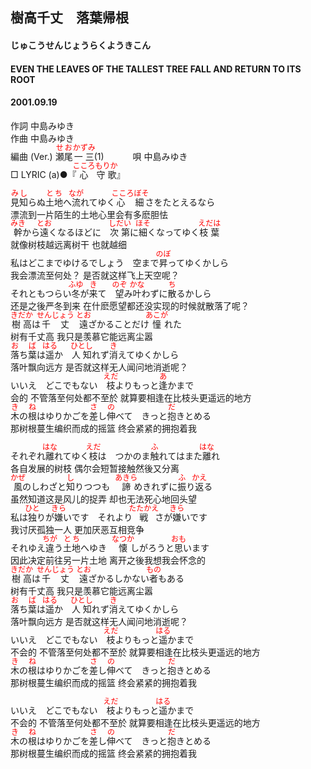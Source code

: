 <style type="text/css">
	ruby{
	    ruby-position: over;
	}
	ruby > rt{font-size: 12px;color:red;}
	p{font:16px;font-size: '楷体'}
</style>
## 樹高千丈　落葉帰根
#### じゅこうせんじょうらくようきこん
#### EVEN THE LEAVES OF THE TALLEST TREE FALL AND RETURN TO ITS ROOT
#### 2001.09.19


作詞     中島みゆき　　　　　   
作曲      中島みゆき  　　　   
編曲 (Ver.) <ruby><rb>瀬尾</rb><rp>(</rp><rt>せお</rt><rp>)</rp></ruby><ruby><rb>一三</rb><rp>(</rp><rt>かずみ</rt><rp>)</rp></ruby>(1)　　　
唄     中島みゆき     
□ LYRIC (a)●『<ruby><rb>心</rb><rp>(</rp><rt>こころ</rt><rp>)</rp></ruby><ruby><rb>守歌</rb><rp>(</rp><rt>もりか</rt><rp>)</rp></ruby>』  
   
   
<ruby><rb>見知</rb><rp>(</rp><rt>みし</rt><rp>)</rp></ruby>らぬ<ruby><rb>土地</rb><rp>(</rp><rt>とち</rt><rp>)</rp></ruby>へ<ruby><rb>流</rb><rp>(</rp><rt>なが</rt><rp>)</rp></ruby>れてゆく<ruby><rb>心細</rb><rp>(</rp><rt>こころぼそ</rt><rp>)</rp></ruby>さをたとえるなら   
漂流到一片陌生的土地心里会有多麽胆怯   
<ruby><rb>幹</rb><rp>(</rp><rt>みき</rt><rp>)</rp></ruby>から<ruby><rb>遠</rb><rp>(</rp><rt>とお</rt><rp>)</rp></ruby>くなるほどに　<ruby><rb>次第</rb><rp>(</rp><rt>しだい</rt><rp>)</rp></ruby>に<ruby><rb>細</rb><rp>(</rp><rt>ほそ</rt><rp>)</rp></ruby>くなってゆく<ruby><rb>枝葉</rb><rp>(</rp><rt>えだは</rt><rp>)</rp></ruby>   
就像树枝越远离树干 也就越细  
私はどこまでゆけるでしょう　空まで<ruby><rb>昇</rb><rp>(</rp><rt>のぼ</rt><rp>)</rp></ruby>ってゆくかしら   
我会漂流至何处？ 是否就这样飞上天空呢？  
それともつらい<ruby><rb>冬</rb><rp>(</rp><rt>ふゆ</rt><rp>)</rp></ruby>が<ruby><rb>来</rb><rp>(</rp><rt>き</rt><rp>)</rp></ruby>て　<ruby><rb>望</rb><rp>(</rp><rt>のぞ</rt><rp>)</rp></ruby>み<ruby><rb>叶</rb><rp>(</rp><rt>かな</rt><rp>)</rp></ruby>わずに<ruby><rb>散</rb><rp>(</rp><rt>ち</rt><rp>)</rp></ruby>るかしら   
 还是之後严冬到来 在什麽愿望都还没实现的时候就散落了呢？  
<ruby><rb>樹高</rb><rp>(</rp><rt>きだか</rt><rp>)</rp></ruby>は<ruby><rb>千丈</rb><rp>(</rp><rt>せんじょう</rt><rp>)</rp></ruby>　<ruby><rb>遠</rb><rp>(</rp><rt>とお</rt><rp>)</rp></ruby>ざかることだけ<ruby><rb>憧</rb><rp>(</rp><rt>あこが</rt><rp>)</rp></ruby>れた   
树有千丈高 我只是羡慕它能远离尘嚣  
<ruby><rb>落</rb><rp>(</rp><rt>お</rt><rp>)</rp></ruby>ち<ruby><rb>葉</rb><rp>(</rp><rt>ば</rt><rp>)</rp></ruby>は<ruby><rb>遥</rb><rp>(</rp><rt>はる</rt><rp>)</rp></ruby>か　<ruby><rb>人知</rb><rp>(</rp><rt>ひとし</rt><rp>)</rp></ruby>れず<ruby><rb>消</rb><rp>(</rp><rt>き</rt><rp>)</rp></ruby>えてゆくかしら   
落叶飘向远方 是否就这样无人闻问地消逝呢？  
いいえ　どこでもない　<ruby><rb>枝</rb><rp>(</rp><rt>えだ</rt><rp>)</rp></ruby>よりもっと<ruby><rb>逢</rb><rp>(</rp><rt>あ</rt><rp>)</rp></ruby>かまで   
会的 不管落至何处都不至於 就算要相逢在比枝头更遥远的地方   
<ruby><rb>木</rb><rp>(</rp><rt>き</rt><rp>)</rp></ruby>の<ruby><rb>根</rb><rp>(</rp><rt>ね</rt><rp>)</rp></ruby>はゆりかごを<ruby><rb>差</rb><rp>(</rp><rt>さ</rt><rp>)</rp></ruby>し<ruby><rb>伸</rb><rp>(</rp><rt>の</rt><rp>)</rp></ruby>べて　きっと<ruby><rb>抱</rb><rp>(</rp><rt>だ</rt><rp>)</rp></ruby>きとめる   
那树根蔓生编织而成的摇篮 终会紧紧的拥抱着我  
   
それぞれ<ruby><rb>離</rb><rp>(</rp><rt>はな</rt><rp>)</rp></ruby>れてゆく<ruby><rb>枝</rb><rp>(</rp><rt>えだ</rt><rp>)</rp></ruby>は　つかのま<ruby><rb>触</rb><rp>(</rp><rt>ふ</rt><rp>)</rp></ruby>れてはまた<ruby><rb>離</rb><rp>(</rp><rt>はな</rt><rp>)</rp></ruby>れ   
各自发展的树枝 偶尔会短暂接触然後又分离  
<ruby><rb>風</rb><rp>(</rp><rt>かぜ</rt><rp>)</rp></ruby>のしわざと<ruby><rb>知</rb><rp>(</rp><rt>し</rt><rp>)</rp></ruby>りつつも　<ruby><rb>諦</rb><rp>(</rp><rt>あきら</rt><rp>)</rp></ruby>めきれずに<ruby><rb>振</rb><rp>(</rp><rt>ふ</rt><rp>)</rp></ruby>り<ruby><rb>返</rb><rp>(</rp><rt>かえ</rt><rp>)</rp></ruby>る   
虽然知道这是风儿的捉弄 却也无法死心地回头望  
私は<ruby><rb>独</rb><rp>(</rp><rt>ひと</rt><rp>)</rp></ruby>りが<ruby><rb>嫌</rb><rp>(</rp><rt>きら</rt><rp>)</rp></ruby>いです　それより<ruby><rb>戦</rb><rp>(</rp><rt>たたかえ</rt><rp>)</rp></ruby>さが<ruby><rb>嫌</rb><rp>(</rp><rt>きら</rt><rp>)</rp></ruby>いです   
我讨厌孤独一人 更加厌恶互相竞争  
それゆえ<ruby><rb>違</rb><rp>(</rp><rt>ちが</rt><rp>)</rp></ruby>う<ruby><rb>土地</rb><rp>(</rp><rt>とち</rt><rp>)</rp></ruby>へゆき　<ruby><rb>懐</rb><rp>(</rp><rt>なつか</rt><rp>)</rp></ruby>しがろうと<ruby><rb>思</rb><rp>(</rp><rt>おも</rt><rp>)</rp></ruby>います   
因此决定前往另一片土地 离开之後我想我会怀念的  
<ruby><rb>樹高</rb><rp>(</rp><rt>きだか</rt><rp>)</rp></ruby>は<ruby><rb>千丈</rb><rp>(</rp><rt>せんじょう</rt><rp>)</rp></ruby>　<ruby><rb>遠</rb><rp>(</rp><rt>とお</rt><rp>)</rp></ruby>ざかるしかない<ruby><rb>者</rb><rp>(</rp><rt>もの</rt><rp>)</rp></ruby>もある   
树有千丈高 我只是羡慕它能远离尘嚣  
<ruby><rb>落</rb><rp>(</rp><rt>お</rt><rp>)</rp></ruby>ち<ruby><rb>葉</rb><rp>(</rp><rt>ば</rt><rp>)</rp></ruby>は<ruby><rb>遥</rb><rp>(</rp><rt>はる</rt><rp>)</rp></ruby>か　<ruby><rb>人知</rb><rp>(</rp><rt>ひとし</rt><rp>)</rp></ruby>れず<ruby><rb>消</rb><rp>(</rp><rt>き</rt><rp>)</rp></ruby>えてゆくかしら   
落叶飘向远方 是否就这样无人闻问地消逝呢？  
いいえ　どこでもない　<ruby><rb>枝</rb><rp>(</rp><rt>えだ</rt><rp>)</rp></ruby>よりもっと<ruby><rb>遥</rb><rp>(</rp><rt>はる</rt><rp>)</rp></ruby>かまで   
不会的 不管落至何处都不至於 就算要相逢在比枝头更遥远的地方  
<ruby><rb>木</rb><rp>(</rp><rt>き</rt><rp>)</rp></ruby>の<ruby><rb>根</rb><rp>(</rp><rt>ね</rt><rp>)</rp></ruby>はゆりかごを<ruby><rb>差</rb><rp>(</rp><rt>さ</rt><rp>)</rp></ruby>し<ruby><rb>伸</rb><rp>(</rp><rt>の</rt><rp>)</rp></ruby>べて　きっと<ruby><rb>抱</rb><rp>(</rp><rt>だ</rt><rp>)</rp></ruby>きとめる   
那树根蔓生编织而成的摇篮 终会紧紧的拥抱着我   
   
いいえ　どこでもない　<ruby><rb>枝</rb><rp>(</rp><rt>えだ</rt><rp>)</rp></ruby>よりもっと<ruby><rb>遥</rb><rp>(</rp><rt>はる</rt><rp>)</rp></ruby>かまで   
不会的 不管落至何处都不至於 就算要相逢在比枝头更遥远的地方   
<ruby><rb>木</rb><rp>(</rp><rt>き</rt><rp>)</rp></ruby>の<ruby><rb>根</rb><rp>(</rp><rt>ね</rt><rp>)</rp></ruby>はゆりかごを<ruby><rb>差</rb><rp>(</rp><rt>さ</rt><rp>)</rp></ruby>し<ruby><rb>伸</rb><rp>(</rp><rt>の</rt><rp>)</rp></ruby>べて　きっと<ruby><rb>抱</rb><rp>(</rp><rt>だ</rt><rp>)</rp></ruby>きとめる   
那树根蔓生编织而成的摇篮 终会紧紧的拥抱着我  